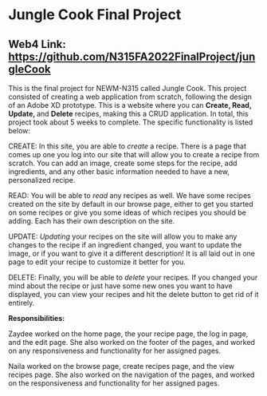 # Jungle Cook Final Project

## Web4 Link: https://github.com/N315FA2022FinalProject/jungleCook

This is the final project for NEWM-N315 called Jungle Cook. This project consisted of creating a web application from scratch, following the design of an Adobe XD prototype. This is a website where you can <strong>Create, Read, Update, </strong> and <strong> Delete</strong> recipes, making this a CRUD application. In total, this project took about 5 weeks to complete. The specific functionality is listed below:

CREATE:
In this site, you are able to <i>create</i> a recipe. There is a page that comes up one you log into our site that will allow you to create a recipe from scratch. You can add an image, create some steps for the recipe, add ingredients, and any other basic information needed to have a new, personalized recipe.

READ:
You will be able to <i>read</i> any recipes as well. We have some recipes created on the site by default in our browse page, either to get you started on some recipes or give you some ideas of which recipes you should be adding. Each has their own description on the site.

UPDATE:
<i>Updating</i> your recipes on the site will allow you to make any changes to the recipe if an ingredient changed, you want to update the image, or if you want to give it a different description! It is all laid out in one page to edit your recipe to customize it better for you.

DELETE:
Finally, you will be able to <i>delete</i> your recipes. If you changed your mind about the recipe or just have some new ones you want to have displayed, you can view your recipes and hit the delete button to get rid of it entirely.

<strong>Responsibilities:</strong>

Zaydee worked on the home page, the your recipe page, the log in page, and the edit page. She also worked on the footer of the pages, and worked on any responsiveness and functionality for her assigned pages.

Naila worked on the browse page, create recipes page, and the view recipes page. She also worked on the navigation of the pages, and worked on the responsiveness and functionality for her assigned pages.
